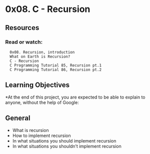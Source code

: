 # 0x08. C - Recursion

## Resources
### Read or watch:

````
  0x08. Recursion, introduction
  What on Earth is Recursion?
  C - Recursion
  C Programming Tutorial 85, Recursion pt.1
  C Programming Tutorial 86, Recursion pt.2
````

## Learning Objectives
  *At the end of this project, you are expected to be able to explain to anyone, without the help of Google:

## General

  * What is recursion
  * How to implement recursion
  * In what situations you should implement recursion
  * In what situations you shouldn’t implement recursion
